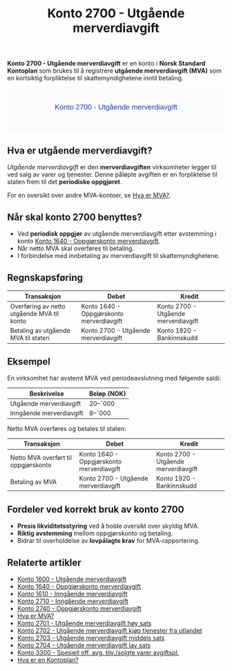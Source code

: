 ﻿---
title: "Konto 2700 - Utgående merverdiavgift"
seoTitle: "Konto 2700 | Utgående merverdiavgift | Kontoplan"
description: "Konto 2700 brukes ved oppgjør av utgående merverdiavgift som skal innbetales. Lær hva kontoen brukes til, avstemming mot oppgjørskonto, bokføring og eksempler for korrekt MVA-rapportering."
summary: "Konto 2700: oppgjør av utgående MVA. Når den brukes, avstemming og bokføring."
---

**Konto 2700 - Utgående merverdiavgift** er en konto i **Norsk Standard Kontoplan** som brukes til å registrere **utgående merverdiavgift (MVA)** som en kortsiktig forpliktelse til skattemyndighetene inntil betaling.

![Illustrasjon av konto 2700 Utgående merverdiavgift](2700-utgaende-merverdiavgift-image.svg)

## Hva er utgående merverdiavgift?

*Utgående merverdiavgift* er den **merverdiavgiften** virksomheter legger til ved salg av varer og tjenester. Denne påløpte avgiften er en forpliktelse til staten frem til det **periodiske oppgjøret**.

For en oversikt over andre MVA-kontoer, se [Hva er MVA?](/blogs/regnskap/hva-er-moms-mva "Hva er MVA? MVA-regnskapsføring og merverdiavgift").

## Når skal konto 2700 benyttes?

* Ved **periodisk oppgjør** av utgående merverdiavgift etter avstemming i konto [Konto 1640 - Oppgjørskonto merverdiavgift](/blogs/kontoplan/1640-oppgjorskonto-merverdiavgift "Konto 1640 - Oppgjørskonto merverdiavgift").
* Når netto MVA skal overføres til betaling.
* I forbindelse med innbetaling av merverdiavgift til skattemyndighetene.

## Regnskapsføring

| Transaksjon                                | Debet                                     | Kredit                                    |
|--------------------------------------------|-------------------------------------------|-------------------------------------------|
| Overføring av netto utgående MVA til konto | Konto 1640 - Oppgjørskonto merverdiavgift | Konto 2700 - Utgående merverdiavgift      |
| Betaling av utgående MVA til staten        | Konto 2700 - Utgående merverdiavgift      | Konto 1920 - Bankinnskudd                 |

## Eksempel

En virksomhet har avstemt MVA ved periodeavslutning med følgende saldi:

| Beskrivelse                      | Beløp (NOK) |
|----------------------------------|-------------|
| Utgående merverdiavgift          | 20–¯000      |
| Inngående merverdiavgift         | 8–¯000       |

Netto MVA overføres og betales til staten:

| Transaksjon                          | Debet                                    | Kredit                                   |
|--------------------------------------|------------------------------------------|------------------------------------------|
| Netto MVA overført til oppgjørskonto | Konto 1640 - Oppgjørskonto merverdiavgift | Konto 2700 - Utgående merverdiavgift     |
| Betaling av MVA                      | Konto 2700 - Utgående merverdiavgift     | Konto 1920 - Bankinnskudd                |

## Fordeler ved korrekt bruk av konto 2700

* **Presis likviditetsstyring** ved å holde oversikt over skyldig MVA.
* **Riktig avstemming** mellom oppgjørskonto og betaling.
* Bidrar til overholdelse av **lovpålagte krav** for MVA-rapportering.

## Relaterte artikler

* [Konto 1600 - Utgående merverdiavgift](/blogs/kontoplan/1600-utgaende-merverdiavgift "Konto 1600 - Utgående merverdiavgift")
* [Konto 1640 - Oppgjørskonto merverdiavgift](/blogs/kontoplan/1640-oppgjorskonto-merverdiavgift "Konto 1640 - Oppgjørskonto merverdiavgift")
* [Konto 1610 - Inngående merverdiavgift](/blogs/kontoplan/1610-inngaaende-merverdiavgift "Konto 1610 - Inngående merverdiavgift")
* [Konto 2710 - Inngående merverdiavgift](/blogs/kontoplan/2710-inngaaende-merverdiavgift "Konto 2710 - Inngående merverdiavgift")
* [Konto 2740 - Oppgjørskonto merverdiavgift](/blogs/kontoplan/2740-oppgjorskonto-merverdiavgift "Konto 2740 - Oppgjørskonto merverdiavgift")
* [Hva er MVA?](/blogs/regnskap/hva-er-moms-mva "Hva er MVA? MVA-regnskapsføring og merverdiavgift")
* [Konto 2701 - Utgående merverdiavgift høy sats](/blogs/kontoplan/2701-utgaende-merverdiavgift-hoy-sats "Konto 2701 - Utgående merverdiavgift høy sats")
* [Konto 2702 - Utgående merverdiavgift kjøp tjenester fra utlandet](/blogs/kontoplan/2702-utgaende-merverdiavgift-kjop-tjen-fra-utlandet "Konto 2702 - Utgående merverdiavgift kjøp tjenester fra utlandet")
* [Konto 2703 - Utgående merverdiavgift middels sats](/blogs/kontoplan/2703-utgaende-merverdiavgift-middels-sats "Konto 2703 - Utgående merverdiavgift middels sats")
* [Konto 2704 - Utgående merverdiavgift lav sats](/blogs/kontoplan/2704-utgaende-merverdiavgift-lav-sats "Konto 2704 - Utgående merverdiavgift lav sats")
* [Konto 3300 - Spesiell off. avg. tilv./solgte varer avgiftspl.](/blogs/kontoplan/3300-spesiell-off-avg-tilv-solgte-varer-avgiftspl "Konto 3300 - Spesiell off. avg. tilv./solgte varer avgiftspl.")
* [Hva er en Kontoplan?](/blogs/regnskap/hva-er-kontoplan "Hva er en Kontoplan? Komplett Guide til Kontoplaner i Norsk Regnskap")






